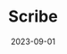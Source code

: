 ---
title: Scribe
date: 2023-09-01
description: 
link: https://scribehow.com/
pricing: 
tags: 
- Help content
- Tool 
categories: 
- Content
---